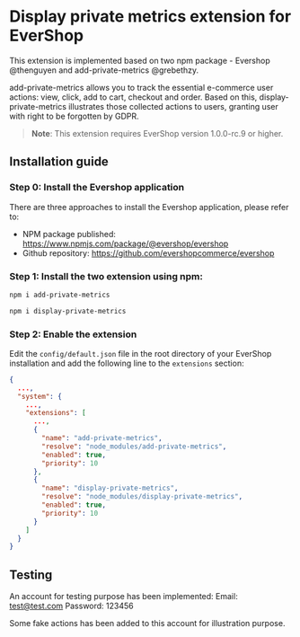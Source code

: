 # Display private metrics extension for EverShop

This extension is implemented based on two npm package - Evershop @thenguyen and add-private-metrics @grebethzy. 

add-private-metrics allows you to track the essential e-commerce user actions: view, click, add to cart, checkout and order. 
Based on this, display-private-metrics illustrates those collected actions to users, granting user with right to be forgotten by GDPR. 

> **Note**: This extension requires EverShop version 1.0.0-rc.9 or higher.

## Installation guide

### Step 0: Install the Evershop application

There are three approaches to install the Evershop application, please refer to: 
- NPM package published: https://www.npmjs.com/package/@evershop/evershop 
- Github repository: https://github.com/evershopcommerce/evershop

### Step 1: Install the two extension using npm:

```bash
npm i add-private-metrics
```
```bash
npm i display-private-metrics
```

### Step 2: Enable the extension

Edit the `config/default.json` file in the root directory of your EverShop installation and add the following line to the `extensions` section:

```json
{
  ...,
  "system": {
    ...,
    "extensions": [
      ...,
      {
        "name": "add-private-metrics",
        "resolve": "node_modules/add-private-metrics",
        "enabled": true,
        "priority": 10
      }, 
      {
        "name": "display-private-metrics",
        "resolve": "node_modules/display-private-metrics",
        "enabled": true,
        "priority": 10
      }
    ]
  }
}
```

## Testing

An account for testing purpose has been implemented: 
Email: test@test.com
Password: 123456

Some fake actions has been added to this account for illustration purpose. 